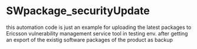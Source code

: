 # SWpackage_securityUpdate
this automation code is just an example for uploading the latest packages to Ericsson vulnerability management service tool in testing env. after getting an export of the existig software packages of the product as backup
